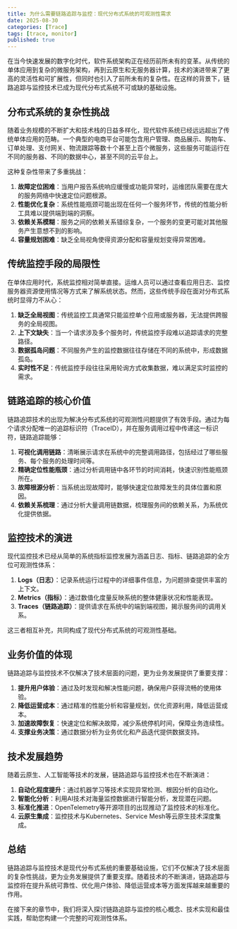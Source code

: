 ```yaml
---
title: 为什么需要链路追踪与监控：现代分布式系统的可观测性需求
date: 2025-08-30
categories: [Trace]
tags: [trace, monitor]
published: true
---
```


在当今快速发展的数字化时代，软件系统架构正在经历前所未有的变革。从传统的单体应用到复杂的微服务架构，再到云原生和无服务器计算，技术的演进带来了更高的灵活性和可扩展性，但同时也引入了前所未有的复杂性。在这样的背景下，链路追踪与监控技术已成为现代分布式系统不可或缺的基础设施。

## 分布式系统的复杂性挑战

随着业务规模的不断扩大和技术栈的日益多样化，现代软件系统已经远远超出了传统单体应用的范畴。一个典型的电商平台可能包含用户管理、商品展示、购物车、订单处理、支付网关、物流跟踪等数十个甚至上百个微服务，这些服务可能运行在不同的服务器、不同的数据中心，甚至不同的云平台上。

这种复杂性带来了多重挑战：

1. **故障定位困难**：当用户报告系统响应缓慢或功能异常时，运维团队需要在庞大的服务网络中快速定位问题根源。
2. **性能优化复杂**：系统性能瓶颈可能出现在任何一个服务环节，传统的性能分析工具难以提供端到端的洞察。
3. **依赖关系模糊**：服务之间的依赖关系错综复杂，一个服务的变更可能对其他服务产生意想不到的影响。
4. **容量规划困难**：缺乏全局视角使得资源分配和容量规划变得异常困难。

## 传统监控手段的局限性

在单体应用时代，系统监控相对简单直接。运维人员可以通过查看应用日志、监控服务器资源使用情况等方式来了解系统状态。然而，这些传统手段在面对分布式系统时显得力不从心：

1. **缺乏全局视图**：传统监控工具通常只能监控单个应用或服务器，无法提供跨服务的全局视图。
2. **上下文缺失**：当一个请求涉及多个服务时，传统监控手段难以追踪请求的完整路径。
3. **数据孤岛问题**：不同服务产生的监控数据往往存储在不同的系统中，形成数据孤岛。
4. **实时性不足**：传统监控手段往往采用轮询方式收集数据，难以满足实时监控的需求。

## 链路追踪的核心价值

链路追踪技术的出现为解决分布式系统的可观测性问题提供了有效手段。通过为每个请求分配唯一的追踪标识符（TraceID），并在服务调用过程中传递这一标识符，链路追踪能够：

1. **可视化调用链路**：清晰展示请求在系统中的完整调用路径，包括经过了哪些服务、每个服务的处理时间等。
2. **精确定位性能瓶颈**：通过分析调用链中各环节的时间消耗，快速识别性能瓶颈所在。
3. **故障根源分析**：当系统出现故障时，能够快速定位故障发生的具体位置和原因。
4. **依赖关系梳理**：通过分析大量调用链数据，梳理服务间的依赖关系，为系统优化提供依据。

## 监控技术的演进

现代监控技术已经从简单的系统指标监控发展为涵盖日志、指标、链路追踪的全方位可观测性体系：

1. **Logs（日志）**：记录系统运行过程中的详细事件信息，为问题排查提供丰富的上下文。
2. **Metrics（指标）**：通过数值化度量反映系统的整体健康状况和性能表现。
3. **Traces（链路追踪）**：提供请求在系统中的端到端视图，揭示服务间的调用关系。

这三者相互补充，共同构成了现代分布式系统的可观测性基础。

## 业务价值的体现

链路追踪与监控技术不仅解决了技术层面的问题，更为业务发展提供了重要支撑：

1. **提升用户体验**：通过及时发现和解决性能问题，确保用户获得流畅的使用体验。
2. **降低运营成本**：通过精准的性能分析和容量规划，优化资源利用，降低运营成本。
3. **加速故障恢复**：快速定位和解决故障，减少系统停机时间，保障业务连续性。
4. **支撑业务决策**：通过数据分析为业务优化和产品迭代提供数据支持。

## 技术发展趋势

随着云原生、人工智能等技术的发展，链路追踪与监控技术也在不断演进：

1. **自动化程度提升**：通过机器学习等技术实现异常检测、根因分析的自动化。
2. **智能化分析**：利用AI技术对海量监控数据进行智能分析，发现潜在问题。
3. **标准化推进**：OpenTelemetry等开源项目的出现推动了监控技术的标准化。
4. **云原生集成**：监控技术与Kubernetes、Service Mesh等云原生技术深度集成。

## 总结

链路追踪与监控技术是现代分布式系统的重要基础设施，它们不仅解决了技术层面的复杂性挑战，更为业务发展提供了重要支撑。随着技术的不断演进，链路追踪与监控将在提升系统可靠性、优化用户体验、降低运营成本等方面发挥越来越重要的作用。

在接下来的章节中，我们将深入探讨链路追踪与监控的核心概念、技术实现和最佳实践，帮助您构建一个完整的可观测性体系。